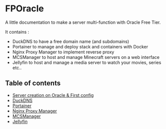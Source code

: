 # FPOracle
A little documentation to make a server multi-function with Oracle Free Tier.

It contains :
- DuckDNS to have a free domain name (and subdomains)
- Portainer to manage and deploy stack and containers with Docker
- Nginx Proxy Manager to implement reverse proxy
- MCSManager to host and manage Minecraft servers on a web interface
- Jellyfin to host and manage a media server to watch your movies, series etc..

## Table of contents

  - [Server creation on Oracle & First config](#server_creation)
  - [DuckDNS](#duckdns)
  - [Portainer](#portainer)
  - [Nginx Proxy Manager](#npm)
  - [MCSManager](#mcsmanager)
  - [Jellyfin](#jellyfin)

